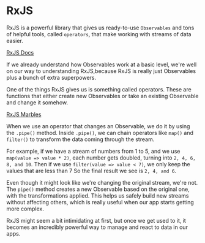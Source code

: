 # RxJS

RxJS is a powerful library that gives us ready-to-use `Observables` and tons of helpful tools, called
`operators`, that make working with streams of data easier.

[RxJS Docs](https://rxjs.dev/)

If we already understand how Observables work at a basic level, we're well on our way to understanding
RxJS,because RxJS is really just Observables plus a bunch of extra superpowers.

One of the things RxJS gives us is something called operators.
These are functions that either create new Observables or take an existing Observable and change it
somehow.

[RxJS Marbles](https://rxjsmarbles.dev/combineLatest)

When we use an operator that changes an Observable, we do it by using the `.pipe()` method.
Inside `.pipe()`, we can chain operators like `map()` and `filter()` to transform the data coming
through the stream.

For example, if we have a stream of numbers from 1 to 5, and we use `map(value => value * 2)`,
each number gets doubled, turning into `2, 4, 6, 8, and 10`.
Then if we use `filter(value => value < 7)`, we only keep the values that are less than 7
 So the final result we see is `2, 4, and 6`.

Even though it might look like we're changing the original stream, we're not. The `pipe()` method creates
a new Observable based on the original one, with the transformations applied.
This helps us safely build new streams without affecting others, which is really useful when our app
starts getting more complex.

RxJS might seem a bit intimidating at first, but once we get used to it, it becomes an incredibly
powerful way to manage and react to data in our apps.
